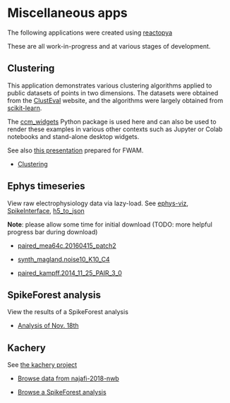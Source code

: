 # Miscellaneous apps

The following applications were created using [reactopya](https://github.com/flatironinstitute/reactopya)

These are all work-in-progress and at various stages of development.

## Clustering

This application demonstrates various clustering algorithms applied to public datasets of points in two dimensions. The datasets were obtained from the [ClustEval](https://clusteval.sdu.dk/1/datasets) website, and the algorithms were largely obtained from [scikit-learn](https://scikit-learn.org/stable/).

The [ccm_widgets](https://github.com/flatironinstitute/ccm_widgets) Python package is used here and can also be used to render these examples in various other contexts such as Jupyter or Colab notebooks and stand-alone desktop widgets.

See also [this presentation](https://docs.google.com/presentation/d/10bDfwBVeOuvMVE2Rq31f1juztXPtA6oxy57JHLlVldg/edit?usp=sharing) prepared for FWAM.

* [Clustering](app/clustering)

## Ephys timeseries

View raw electrophysiology data via lazy-load. See [ephys-viz](https://github.com/flatironinstitute/ephys-viz), [SpikeInterface](https://github.com/spikeinterface), [h5_to_json](https://github.com/flatironinstitute/h5_to_json)

**Note**: please allow some time for initial download (TODO: more helpful progress bar during download)

* [paired_mea64c.20160415_patch2](app/timeseries?path=sha1://a835d986779bae2c8cf19e60896a2d7d751418e7/PAIRED_MEA64C_YGER/paired_mea64c/20160415_patch2.json)

* [synth_magland.noise10_K10_C4](app/timeseries?path=sha1dir://fb52d510d2543634e247e0d2d1d4390be9ed9e20.synth_magland/datasets_noise10_K10_C4/001_synth)

* [paired_kampff.2014_11_25_PAIR_3_0](app/timeseries?path=sha1dir://5426bea8dd11a15c73626bb679fc5a8227bc3d42.paired_kampff.2014_11_25_PAIR_3_0)

## SpikeForest analysis

View the results of a SpikeForest analysis

* [Analysis of Nov. 18th](app/spikeforest?path=sha1://3f0bdafedb3757dc3eddb9d3aeccd890830ac181/analysis.json)

## Kachery

See [the kachery project](https://github.com/flatironinstitute/kachery)

* [Browse data from najafi-2018-nwb](app/explore?path=sha1dir://9b43715be9942ee94a0601cb178b50eaa91d36f8.najafi-2018-nwb)

* [Browse a SpikeForest analysis](app/explore?path=sha1://b678d798d67b6faa3c6240aca52f3857c9e4b877/analysis.json)
